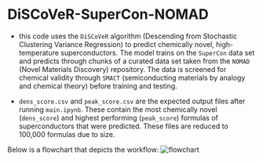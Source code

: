 # DiSCoVeR-SuperCon-NOMAD
* this code uses the `DiSCoVeR` algorithm (Descending from Stochastic Clustering Variance Regression) to predict chemically novel, high-temperature superconductors. The model trains on the `SuperCon` data set and predicts through chunks of a curated data set taken from the `NOMAD` (Novel Materials Discovery) repository. The data is screened for chemical validity through `SMACT` (semiconducting materials by analogy and chemical theory) before training and testing.

* `dens_score.csv` and `peak_score.csv` are the expected output files after running `main.ipynb`. These contain the most chemically novel (`dens_score`) and highest performing (`peak_score`) formulas of superconductors that were predicted. These files are reduced to 100,000 formulas due to size.

Below is a flowchart that depicts the workflow:
![flowchart](https://i.imgur.com/7Y6ifJg.png "flowchart")
